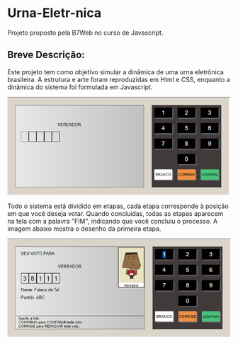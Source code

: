 # Urna-Eletr-nica

Projeto proposto pela B7Web no curso de Javascript.

## Breve Descrição:

Este projeto tem como objetivo simular a dinâmica de uma urna eletrônica brasileira.
A estrutura e arte foram reproduzidas em Html e CSS, enquanto a dinâmica do sistema foi formulada em Javascript.

![img](./README/F_1.png)

Todo o sistema está dividido em etapas, cada etapa corresponde à posição em que você deseja votar.
Quando concluídas, todas as etapas aparecem na tela com a palavra "FIM", indicando que você concluiu o processo.
A imagem abaixo mostra o desenho da primeira etapa.

![img](./README/F_2.png)
